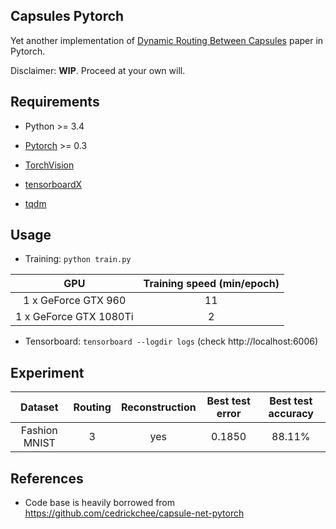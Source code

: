## Capsules Pytorch

Yet another implementation of [Dynamic Routing Between Capsules](https://arxiv.org/abs/1710.09829) paper in Pytorch.

Disclaimer: **WIP**. Proceed at your own will.

## Requirements

+ Python >= 3.4

+ [Pytorch](http://pytorch.org/) >= 0.3

+ [TorchVision](https://github.com/pytorch/vision)

+ [tensorboardX](https://github.com/lanpa/tensorboard-pytorch)

+ [tqdm](https://github.com/tqdm/tqdm)

## Usage

+ Training: `python train.py`

GPU | Training speed (min/epoch)
:--:|:-------------------------:
1 x GeForce GTX 960 | 11
1 x GeForce GTX 1080Ti | 2

+ Tensorboard: `tensorboard --logdir logs` (check http://localhost:6006)

## Experiment

Dataset | Routing | Reconstruction | Best test error | Best test accuracy
:------:|:---:|:----:|:----:|:------:
Fashion MNIST | 3 | yes | 0.1850 | 88.11%

## References

+ Code base is heavily borrowed from https://github.com/cedrickchee/capsule-net-pytorch
